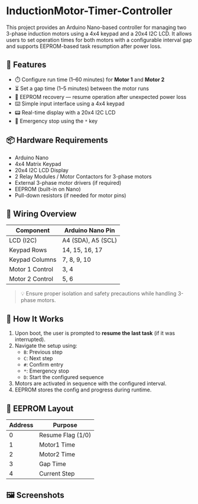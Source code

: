 # InductionMotor-Timer-Controller

This project provides an Arduino Nano-based controller for managing two 3-phase induction motors using a 4x4 keypad and a 20x4 I2C LCD. It allows users to set operation times for both motors with a configurable interval gap and supports EEPROM-based task resumption after power loss.

## 🔧 Features

- ⏱️ Configure run time (1–60 minutes) for **Motor 1** and **Motor 2**
- ⏳ Set a gap time (1–5 minutes) between the motor runs
- 💾 EEPROM recovery — resume operation after unexpected power loss
- ⌨️ Simple input interface using a 4x4 keypad
- 📟 Real-time display with a 20x4 I2C LCD
- 🛑 Emergency stop using the `*` key

## 📦 Hardware Requirements

- Arduino Nano
- 4x4 Matrix Keypad
- 20x4 I2C LCD Display
- 2 Relay Modules / Motor Contactors for 3-phase motors
- External 3-phase motor drivers (if required)
- EEPROM (built-in on Nano)
- Pull-down resistors (if needed for motor pins)

## 🧩 Wiring Overview

| Component        | Arduino Nano Pin   |
|------------------|--------------------|
| LCD (I2C)        | A4 (SDA), A5 (SCL) |
| Keypad Rows      | 14, 15, 16, 17     |
| Keypad Columns   | 7, 8, 9, 10        |
| Motor 1 Control  | 3, 4               |
| Motor 2 Control  | 5, 6               |

> 💡 Ensure proper isolation and safety precautions while handling 3-phase motors.

## 🚀 How It Works

1. Upon boot, the user is prompted to **resume the last task** (if it was interrupted).
2. Navigate the setup using:
   - `B`: Previous step
   - `C`: Next step
   - `#`: Confirm entry
   - `*`: Emergency stop
   - `D`: Start the configured sequence
3. Motors are activated in sequence with the configured interval.
4. EEPROM stores the config and progress during runtime.

## 💾 EEPROM Layout

| Address | Purpose        |
|---------|----------------|
| 0       | Resume Flag (1/0) |
| 1       | Motor1 Time    |
| 2       | Motor2 Time    |
| 3       | Gap Time       |
| 4       | Current Step   |

## 🖼️ Screenshots


